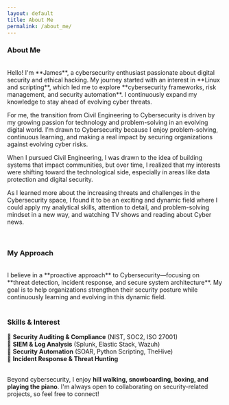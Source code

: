 ```yaml
---
layout: default
title: About Me
permalink: /about_me/
---
```


### **About Me**
<br>
Hello! I'm **James**, a cybersecurity enthusiast passionate about digital security and ethical hacking. My journey started with an interest in **Linux and scripting**, which led me to explore **cybersecurity frameworks, risk management, and security automation**. I continuously expand my knowledge to stay ahead of evolving cyber threats.

For me, the transition from Civil Engineering to Cybersecurity is driven by my growing passion for technology and problem-solving in an evolving digital world. 
I’m drawn to Cybersecurity because I enjoy problem-solving, continuous learning, and making a real impact by securing organizations against evolving cyber risks.

When I pursued Civil Engineering, I was drawn to the idea of building systems that impact communities, but over time, I realized that my interests were shifting toward the technological side, especially in areas like data protection and digital security. 

As I learned more about the increasing threats and challenges in the Cybersecurity space, I found it to be an exciting and dynamic field where I could apply my analytical skills, attention to detail, and problem-solving mindset in a new way, and watching TV shows and reading about Cyber news. 

<br>

### **My Approach**
<br>
I believe in a **proactive approach** to Cybersecurity—focusing on **threat detection, incident response, and secure system architecture**. My goal is to help organizations strengthen their security posture while continuously learning and evolving in this dynamic field.
<br><br>

### **Skills & Interest** 
  
 🔹 **Security Auditing & Compliance** (NIST, SOC2, ISO 27001)  
 🔹 **SIEM & Log Analysis** (Splunk, Elastic Stack, Wazuh)  
 🔹 **Security Automation** (SOAR, Python Scripting, TheHive)  
 🔹 **Incident Response & Threat Hunting**  
<br>
 
Beyond cybersecurity, I enjoy **hill walking, snowboarding, boxing, and playing the piano**. I'm always open to collaborating on security-related projects, so feel free to connect!





